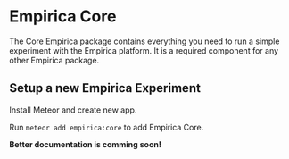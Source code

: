 # Empirica Core

The Core Empirica package contains everything you need to run a simple
experiment with the Empirica platform. It is a required component for any other
Empirica package.

## Setup a new Empirica Experiment

Install Meteor and create new app.

Run `meteor add empirica:core` to add Empirica Core.

**Better documentation is comming soon!**
